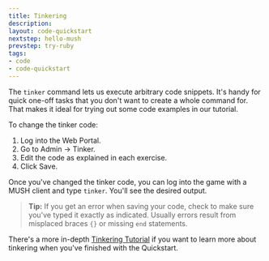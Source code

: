 ```yaml
---
title: Tinkering
description:
layout: code-quickstart
nextstep: hello-mush
prevstep: try-ruby
tags: 
- code
- code-quickstart
---
```


The `tinker` command lets us execute arbitrary code snippets.  It's handy for quick one-off tasks that you don't want to create a whole command for.  That makes it ideal for trying out some code examples in our tutorial.

To change the tinker code:

1. Log into the Web Portal.
2. Go to Admin -> Tinker.
3. Edit the code as explained in each exercise.
4. Click Save.

Once you've changed the tinker code, you can log into the game with a MUSH client and type `tinker`.  You'll see the desired output.

> <i class="fa fa-info-circle"></i> **Tip:** If you get an error when saving your code, check to make sure you've typed it exactly as indicated.  Usually errors result from misplaced braces `{}` or missing `end` statements.

There's a more in-depth [Tinkering Tutorial](/tutorials/code/tinker) if you want to learn more about tinkering when you've finished with the Quickstart.
